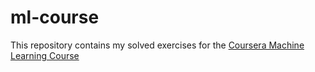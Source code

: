 # ml-course

This repository contains my solved exercises for the [Coursera Machine Learning Course](https://www.coursera.org/learn/machine-learning)
